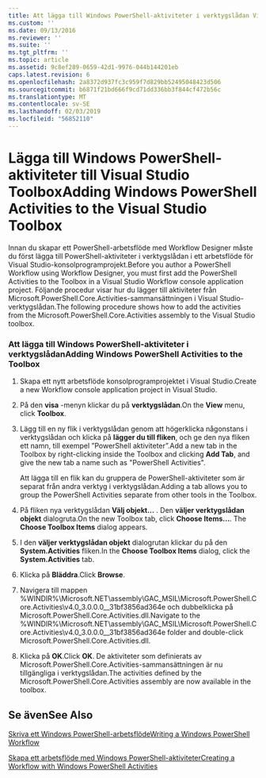 ```yaml
---
title: Att lägga till Windows PowerShell-aktiviteter i verktygslådan Visual Studio | Microsoft Docs
ms.custom: ''
ms.date: 09/13/2016
ms.reviewer: ''
ms.suite: ''
ms.tgt_pltfrm: ''
ms.topic: article
ms.assetid: 9c8ef289-0659-42d1-9976-044b144201eb
caps.latest.revision: 6
ms.openlocfilehash: 2a8372d937fc3c959f7d829bb52495048423d506
ms.sourcegitcommit: b6871f21bd666f9cd71dd336bb3f844cf472b56c
ms.translationtype: MT
ms.contentlocale: sv-SE
ms.lasthandoff: 02/03/2019
ms.locfileid: "56852110"
---
```

# <a name="adding-windows-powershell-activities-to-the-visual-studio-toolbox"></a><span data-ttu-id="b8fb9-102">Lägga till Windows PowerShell-aktiviteter till Visual Studio Toolbox</span><span class="sxs-lookup"><span data-stu-id="b8fb9-102">Adding Windows PowerShell Activities to the Visual Studio Toolbox</span></span>

<span data-ttu-id="b8fb9-103">Innan du skapar ett PowerShell-arbetsflöde med Workflow Designer måste du först lägga till PowerShell-aktiviteter i verktygslådan i ett arbetsflöde för Visual Studio-konsolprogramprojekt.</span><span class="sxs-lookup"><span data-stu-id="b8fb9-103">Before you author a PowerShell Workflow using Workflow Designer, you must first add the PowerShell Activities to the Toolbox in a Visual Studio Workflow console application project.</span></span> <span data-ttu-id="b8fb9-104">Följande procedur visar hur du lägger till aktiviteter från Microsoft.PowerShell.Core.Activities-sammansättningen i Visual Studio-verktygslådan.</span><span class="sxs-lookup"><span data-stu-id="b8fb9-104">The following procedure shows how to add the activities from the Microsoft.PowerShell.Core.Activities assembly to the Visual Studio toolbox.</span></span>

### <a name="adding-windows-powershell-activities-to-the-toolbox"></a><span data-ttu-id="b8fb9-105">Att lägga till Windows PowerShell-aktiviteter i verktygslådan</span><span class="sxs-lookup"><span data-stu-id="b8fb9-105">Adding Windows PowerShell Activities to the Toolbox</span></span>

1. <span data-ttu-id="b8fb9-106">Skapa ett nytt arbetsflöde konsolprogramprojektet i Visual Studio.</span><span class="sxs-lookup"><span data-stu-id="b8fb9-106">Create a new Workflow console application project in Visual Studio.</span></span>

2. <span data-ttu-id="b8fb9-107">På den **visa** -menyn klickar du på **verktygslådan**.</span><span class="sxs-lookup"><span data-stu-id="b8fb9-107">On the **View** menu, click **Toolbox**.</span></span>

3. <span data-ttu-id="b8fb9-108">Lägg till en ny flik i verktygslådan genom att högerklicka någonstans i verktygslådan och klicka på **lägger du till fliken**, och ge den nya fliken ett namn, till exempel ”PowerShell aktiviteter”.</span><span class="sxs-lookup"><span data-stu-id="b8fb9-108">Add a new tab in the Toolbox by right-clicking inside the Toolbox and clicking **Add Tab**, and give the new tab a name such as "PowerShell Activities".</span></span>

   <span data-ttu-id="b8fb9-109">Att lägga till en flik kan du gruppera de PowerShell-aktiviteter som är separat från andra verktyg i verktygslådan.</span><span class="sxs-lookup"><span data-stu-id="b8fb9-109">Adding a tab allows you to group the PowerShell Activities separate from other tools in the Toolbox.</span></span>

4. <span data-ttu-id="b8fb9-110">På fliken nya verktygslådan **Välj objekt...** . Den **väljer verktygslådan objekt** dialogruta.</span><span class="sxs-lookup"><span data-stu-id="b8fb9-110">On the new Toolbox tab, click **Choose Items...**. The **Choose Toolbox Items** dialog appears.</span></span>

5. <span data-ttu-id="b8fb9-111">I den **väljer verktygslådan objekt** dialogrutan klickar du på den **System.Activities** fliken.</span><span class="sxs-lookup"><span data-stu-id="b8fb9-111">In the **Choose Toolbox Items** dialog, click the **System.Activities** tab.</span></span>

6. <span data-ttu-id="b8fb9-112">Klicka på **Bläddra**.</span><span class="sxs-lookup"><span data-stu-id="b8fb9-112">Click **Browse**.</span></span>

7. <span data-ttu-id="b8fb9-113">Navigera till mappen %WINDIR%\Microsoft.NET\assembly\GAC_MSIL\Microsoft.PowerShell.Core.Activities\v4.0_3.0.0.0__31bf3856ad364e och dubbelklicka på Microsoft.PowerShell.Core.Activities.dll.</span><span class="sxs-lookup"><span data-stu-id="b8fb9-113">Navigate to the %WINDIR%\Microsoft.NET\assembly\GAC_MSIL\Microsoft.PowerShell.Core.Activities\v4.0_3.0.0.0__31bf3856ad364e folder and double-click Microsoft.PowerShell.Core.Activities.dll.</span></span>

8. <span data-ttu-id="b8fb9-114">Klicka på **OK**.</span><span class="sxs-lookup"><span data-stu-id="b8fb9-114">Click **OK**.</span></span> <span data-ttu-id="b8fb9-115">De aktiviteter som definierats av Microsoft.PowerShell.Core.Activities-sammansättningen är nu tillgängliga i verktygslådan.</span><span class="sxs-lookup"><span data-stu-id="b8fb9-115">The activities defined by the Microsoft.PowerShell.Core.Activities assembly are now available in the toolbox.</span></span>

## <a name="see-also"></a><span data-ttu-id="b8fb9-116">Se även</span><span class="sxs-lookup"><span data-stu-id="b8fb9-116">See Also</span></span>

[<span data-ttu-id="b8fb9-117">Skriva ett Windows PowerShell-arbetsflöde</span><span class="sxs-lookup"><span data-stu-id="b8fb9-117">Writing a Windows PowerShell Workflow</span></span>](./writing-a-windows-powershell-workflow.md)

[<span data-ttu-id="b8fb9-118">Skapa ett arbetsflöde med Windows PowerShell-aktiviteter</span><span class="sxs-lookup"><span data-stu-id="b8fb9-118">Creating a Workflow with Windows PowerShell Activities</span></span>](./creating-a-workflow-with-windows-powershell-activities.md)
